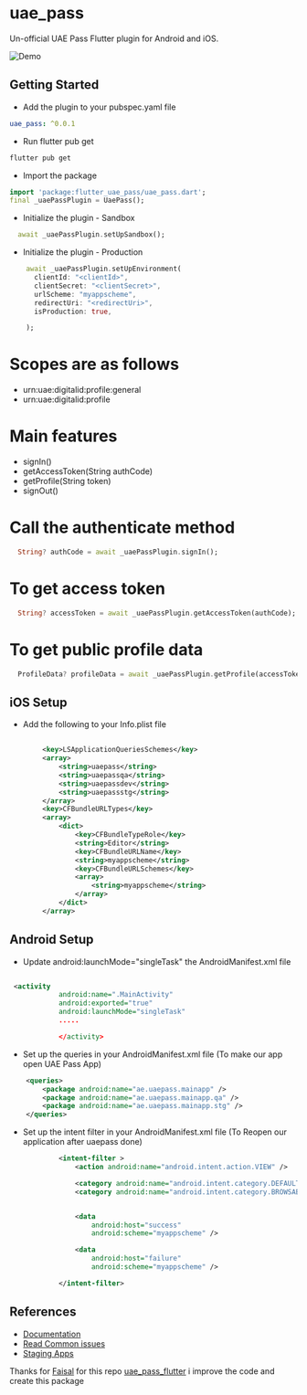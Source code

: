 # uae_pass

Un-official UAE Pass Flutter plugin for Android and iOS.

![Demo](https://github.com/MohamedAbd0/uae_pass/blob/main/screenshots/demo.gif?raw=true)


## Getting Started
- Add the plugin to your pubspec.yaml file

```yaml
uae_pass: ^0.0.1
```

- Run flutter pub get

```bash
flutter pub get
```

- Import the package

```dart
import 'package:flutter_uae_pass/uae_pass.dart';
final _uaePassPlugin = UaePass();


```

- Initialize the plugin - Sandbox

```dart
  await _uaePassPlugin.setUpSandbox();
```

- Initialize the plugin - Production

```dart
    await _uaePassPlugin.setUpEnvironment(
      clientId: "<clientId>",
      clientSecret: "<clientSecret>",
      urlScheme: "myappscheme",
      redirectUri: "<redirectUri>",
      isProduction: true,

    );
```

# Scopes are as follows

- urn:uae:digitalid:profile:general
- urn:uae:digitalid:profile


# Main features
- signIn()
- getAccessToken(String authCode)
- getProfile(String token)
- signOut()

# Call the authenticate method

```dart
  String? authCode = await _uaePassPlugin.signIn();
```

# To get access token

```dart
  String? accessToken = await _uaePassPlugin.getAccessToken(authCode);
```

# To get public profile data

```dart
  ProfileData? profileData = await _uaePassPlugin.getProfile(accessToken);
```

## iOS Setup

- Add the following to your Info.plist file

```xml
		
		<key>LSApplicationQueriesSchemes</key>
		<array>
			<string>uaepass</string>
			<string>uaepassqa</string>
			<string>uaepassdev</string>
			<string>uaepassstg</string>
		</array>
		<key>CFBundleURLTypes</key>
		<array>
			<dict>
				<key>CFBundleTypeRole</key>
				<string>Editor</string>
				<key>CFBundleURLName</key>
				<string>myappscheme</string>
				<key>CFBundleURLSchemes</key>
				<array>
					<string>myappscheme</string>
				</array>
			</dict>
		</array>
```

## Android Setup

- Update android:launchMode="singleTask" the AndroidManifest.xml file

```xml

 <activity
            android:name=".MainActivity"
            android:exported="true"
            android:launchMode="singleTask"
            .....

            </activity>

```

- Set up the queries in your AndroidManifest.xml file (To make our app open UAE Pass App)

```xml
    <queries>
        <package android:name="ae.uaepass.mainapp" />
        <package android:name="ae.uaepass.mainapp.qa" />
        <package android:name="ae.uaepass.mainapp.stg" />
    </queries>

```

- Set up the intent filter in your AndroidManifest.xml file (To Reopen our application after uaepass done)

```xml
            <intent-filter >
                <action android:name="android.intent.action.VIEW" />

                <category android:name="android.intent.category.DEFAULT" />
                <category android:name="android.intent.category.BROWSABLE" />


                <data
                    android:host="success"
                    android:scheme="myappscheme" />

                <data
                    android:host="failure"
                    android:scheme="myappscheme" />

            </intent-filter>

```

## References
- [Documentation](https://docs.uaepass.ae/)
- [Read Common issues](https://docs.uaepass.ae/faq/common-integration-issues)
- [Staging Apps](https://docs.uaepass.ae/resources/staging-apps)


Thanks for [Faisal](https://github.com/Faisalkc4u) for this repo [uae_pass_flutter](https://github.com/Faisalkc4u/uae_pass) i improve the code and create this package

